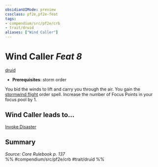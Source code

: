 ```yaml
---
obsidianUIMode: preview
cssclass: pf2e,pf2e-feat
tags:
- compendium/src/pf2e/crb
- trait/druid
aliases: ["Wind Caller"]
---
```

# Wind Caller  *Feat 8*  
[druid](/rules/traits/druid.md)  

- **Prerequisites**: storm order

You bid the winds to lift and carry you through the air. You gain the [stormwind flight](/compendium/spells/stormwind-flight.md) order spell. Increase the number of Focus Points in your focus pool by 1.

## Wind Caller leads to...

[Invoke Disaster](/compendium/feats/invoke-disaster.md)

## Summary

*Source: Core Rulebook p. 137*  
%% #compendium/src/pf2e/crb #trait/druid %%